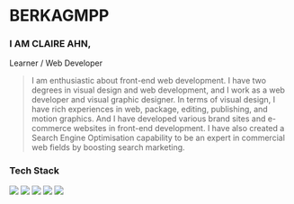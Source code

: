 # BERKAGMPP
### I AM CLAIRE AHN,
Learner / Web Developer

> I am enthusiastic about front-end web development.
I have two degrees in visual design and web development, and I work as a web developer and visual graphic designer.
In terms of visual design, I have rich experiences in web, package, editing, publishing, and motion graphics. 
And I have developed various brand sites and e-commerce websites in front-end development.
I have also created a Search Engine Optimisation capability to be an expert in commercial web fields by boosting search marketing.

### Tech Stack
<a href="#"><img src="https://img.shields.io/badge/Adobe%20Illustrator-FF9A00?style=flat-square&logo=Adobe%20Illustrator&logoColor=white"/></a>
<a href="#"><img src="https://img.shields.io/badge/Adobe%20Photoshop-31A8FF?style=flat-square&logo=Adobe%20Photoshop&logoColor=white"/></a>
<a href="#"><img src="https://img.shields.io/badge/Adobe%20InDesign-FF3366?style=flat-square&logo=Adobe%20InDesign&logoColor=white"/></a>
<a href="#"><img src="https://img.shields.io/badge/Adobe%20After%20Effects-9999FF?style=flat-square&logo=Adobe%20After%20Effects&logoColor=white"/></a>
<a href="#"><img src="https://img.shields.io/badge/Adobe%20XD-FF61F6?style=flat-square&logo=Adobe%20XD&logoColor=white"/></a>
